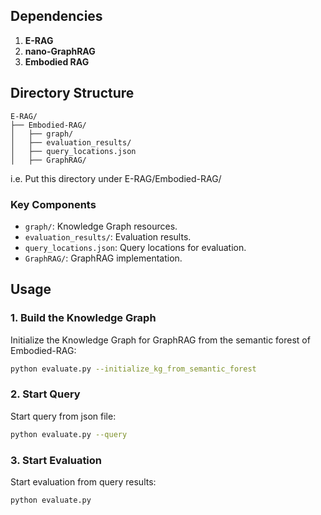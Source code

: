 ## Dependencies

1. **E-RAG**
2. **nano-GraphRAG** 
3. **Embodied RAG** 



## Directory Structure

```
E-RAG/
├── Embodied-RAG/
│   ├── graph/
│   ├── evaluation_results/
│   ├── query_locations.json
│   ├── GraphRAG/
```
i.e. Put this directory under E-RAG/Embodied-RAG/

### Key Components

- `graph/`: Knowledge Graph resources.
- `evaluation_results/`: Evaluation results.
- `query_locations.json`: Query locations for evaluation.
- `GraphRAG/`: GraphRAG implementation.



## Usage

### 1. Build the Knowledge Graph

Initialize the Knowledge Graph for GraphRAG from the semantic forest of Embodied-RAG:

```bash
python evaluate.py --initialize_kg_from_semantic_forest
```

### 2. Start Query

Start query from json file:

```bash
python evaluate.py --query
```

### 3. Start Evaluation

Start evaluation from query results:

```bash
python evaluate.py
```